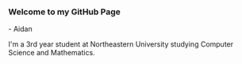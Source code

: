 ### Welcome to my GitHub Page 
\- Aidan

<!--
**aidandomondon/aidandomondon** is a ✨ _special_ ✨ repository because its `README.md` (this file) appears on your GitHub profile.
-->

I'm a 3rd year student at Northeastern University studying Computer Science and Mathematics.
